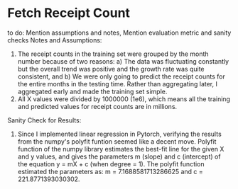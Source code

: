 # Fetch Receipt Count
to do: Mention assumptions and notes, Mention evaluation metric and sanity checks
Notes and Assumptions:
1. The receipt counts in the training set were grouped by the month number because of two reasons: a) The data was fluctuating constantly but the overall trend was positive and the growth rate was quite consistent, and b) We were only going to predict the receipt counts for the entire months in the testing time. Rather than aggregating later, I aggregated early and made the training set simple.
2. All X values were divided by 1000000 (1e6), which means all the training and predicted values for receipt counts are in millions.

Sanity Check for Results:
1. Since I implemented linear regression in Pytorch, verifying the results from the numpy's polyfit funtion seemed like a decent move. Polyfit function of the numpy library estimates the best-fit line for the given X and y values, and gives the parameters m (slope) and c (intercept) of the equation y = mX + c (when degree = 1). The polyfit function estimated the parameters as: m = 7.1688581713286625 and c = 221.8771393030302. 
